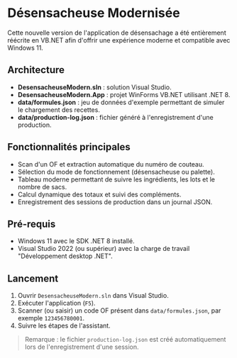 # Désensacheuse Modernisée

Cette nouvelle version de l'application de désensachage a été entièrement réécrite en VB.NET afin d'offrir une expérience moderne et compatible avec Windows 11.

## Architecture

- **DesensacheuseModern.sln** : solution Visual Studio.
- **DesensacheuseModern.App** : projet WinForms VB.NET utilisant .NET 8.
- **data/formules.json** : jeu de données d'exemple permettant de simuler le chargement des recettes.
- **data/production-log.json** : fichier généré à l'enregistrement d'une production.

## Fonctionnalités principales

- Scan d'un OF et extraction automatique du numéro de couteau.
- Sélection du mode de fonctionnement (désensacheuse ou palette).
- Tableau moderne permettant de suivre les ingrédients, les lots et le nombre de sacs.
- Calcul dynamique des totaux et suivi des compléments.
- Enregistrement des sessions de production dans un journal JSON.

## Pré-requis

- Windows 11 avec le SDK .NET 8 installé.
- Visual Studio 2022 (ou supérieur) avec la charge de travail "Développement desktop .NET".

## Lancement

1. Ouvrir `DesensacheuseModern.sln` dans Visual Studio.
2. Exécuter l'application (`F5`).
3. Scanner (ou saisir) un code OF présent dans `data/formules.json`, par exemple `123456780001`.
4. Suivre les étapes de l'assistant.

> Remarque : le fichier `production-log.json` est créé automatiquement lors de l'enregistrement d'une session.

